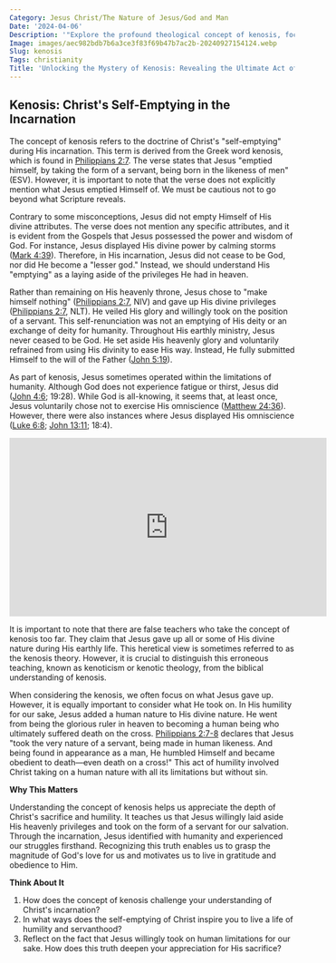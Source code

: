 ```yaml
---
Category: Jesus Christ/The Nature of Jesus/God and Man
Date: '2024-04-06'
Description: '"Explore the profound theological concept of kenosis, focusing on self-emptying and humility in Christian theology. Discover its significance and implications."'
Image: images/aec982bdb7b6a3ce3f83f69b47b7ac2b-20240927154124.webp
Slug: kenosis
Tags: christianity
Title: 'Unlocking the Mystery of Kenosis: Revealing the Ultimate Act of Selflessness'
---
```


## Kenosis: Christ's Self-Emptying in the Incarnation

The concept of kenosis refers to the doctrine of Christ's "self-emptying" during His incarnation. This term is derived from the Greek word kenosis, which is found in [Philippians 2:7](https://www.bibleref.com/Philippians/2/Philippians-2-7.html). The verse states that Jesus "emptied himself, by taking the form of a servant, being born in the likeness of men" (ESV). However, it is important to note that the verse does not explicitly mention what Jesus emptied Himself of. We must be cautious not to go beyond what Scripture reveals.

Contrary to some misconceptions, Jesus did not empty Himself of His divine attributes. The verse does not mention any specific attributes, and it is evident from the Gospels that Jesus possessed the power and wisdom of God. For instance, Jesus displayed His divine power by calming storms ([Mark 4:39](https://www.bibleref.com/Mark/4/Mark-4-39.html)). Therefore, in His incarnation, Jesus did not cease to be God, nor did He become a "lesser god." Instead, we should understand His "emptying" as a laying aside of the privileges He had in heaven.

Rather than remaining on His heavenly throne, Jesus chose to "make himself nothing" ([Philippians 2:7](https://www.bibleref.com/Philippians/2/Philippians-2-7.html), NIV) and gave up His divine privileges ([Philippians 2:7](https://www.bibleref.com/Philippians/2/Philippians-2-7.html), NLT). He veiled His glory and willingly took on the position of a servant. This self-renunciation was not an emptying of His deity or an exchange of deity for humanity. Throughout His earthly ministry, Jesus never ceased to be God. He set aside His heavenly glory and voluntarily refrained from using His divinity to ease His way. Instead, He fully submitted Himself to the will of the Father ([John 5:19](https://www.bibleref.com/John/5/John-5-19.html)).

As part of kenosis, Jesus sometimes operated within the limitations of humanity. Although God does not experience fatigue or thirst, Jesus did ([John 4:6](https://www.bibleref.com/John/4/John-4-6.html); 19:28). While God is all-knowing, it seems that, at least once, Jesus voluntarily chose not to exercise His omniscience ([Matthew 24:36](https://www.bibleref.com/Matthew/24/Matthew-24-36.html)). However, there were also instances where Jesus displayed His omniscience ([Luke 6:8](https://www.bibleref.com/Luke/6/Luke-6-8.html); [John 13:11](https://www.bibleref.com/John/13/John-13-11.html); 18:4).


<iframe width="560" height="315" src="https://www.youtube.com/embed/wgH5vOcd02g" frameborder="0" allow="autoplay; encrypted-media" allowfullscreen></iframe>


It is important to note that there are false teachers who take the concept of kenosis too far. They claim that Jesus gave up all or some of His divine nature during His earthly life. This heretical view is sometimes referred to as the kenosis theory. However, it is crucial to distinguish this erroneous teaching, known as kenoticism or kenotic theology, from the biblical understanding of kenosis.

When considering the kenosis, we often focus on what Jesus gave up. However, it is equally important to consider what He took on. In His humility for our sake, Jesus added a human nature to His divine nature. He went from being the glorious ruler in heaven to becoming a human being who ultimately suffered death on the cross. [Philippians 2:7-8](https://www.bibleref.com/Philippians/2/Philippians-2-7.html) declares that Jesus "took the very nature of a servant, being made in human likeness. And being found in appearance as a man, He humbled Himself and became obedient to death—even death on a cross!" This act of humility involved Christ taking on a human nature with all its limitations but without sin.

**Why This Matters**

Understanding the concept of kenosis helps us appreciate the depth of Christ's sacrifice and humility. It teaches us that Jesus willingly laid aside His heavenly privileges and took on the form of a servant for our salvation. Through the incarnation, Jesus identified with humanity and experienced our struggles firsthand. Recognizing this truth enables us to grasp the magnitude of God's love for us and motivates us to live in gratitude and obedience to Him.

**Think About It**

1. How does the concept of kenosis challenge your understanding of Christ's incarnation?
2. In what ways does the self-emptying of Christ inspire you to live a life of humility and servanthood?
3. Reflect on the fact that Jesus willingly took on human limitations for our sake. How does this truth deepen your appreciation for His sacrifice?